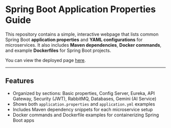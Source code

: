 # Spring Boot Application Properties Guide

This repository contains a simple, interactive webpage that lists common Spring Boot **application properties** and **YAML configurations** for microservices. It also includes **Maven dependencies**, **Docker commands**, and example **Dockerfiles** for Spring Boot projects.

You can view the deployed page [here](https://subedibinod.github.io/spring-boot-properties-cheatsheet/index.html).

---

## Features

- Organized by sections: Basic properties, Config Server, Eureka, API Gateway, Security (JWT), RabbitMQ, Databases, Gemini (AI Service)
- Shows both `application.properties` and `application.yml` examples
- Includes Maven dependency snippets for each microservice setup
- Docker commands and Dockerfile examples for containerizing Spring Boot apps

